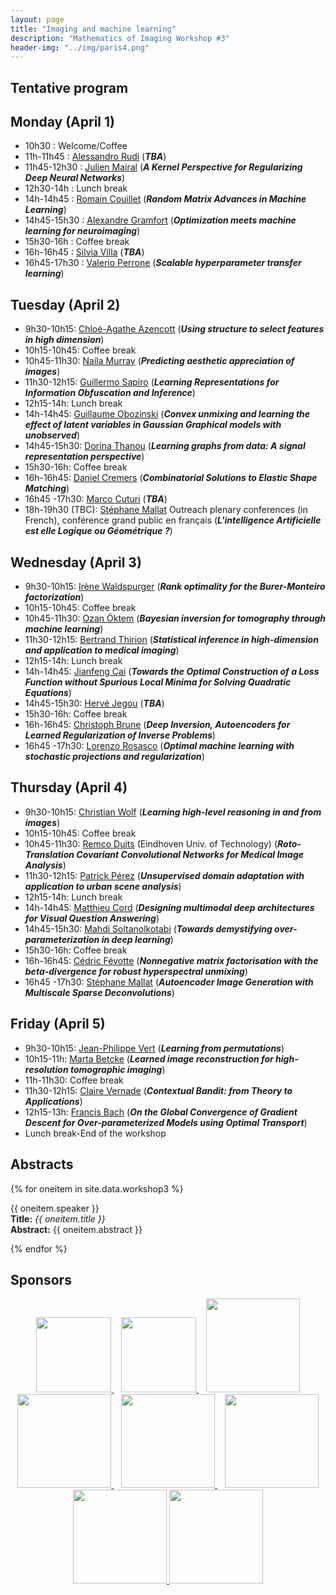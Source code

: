 ```yaml
---
layout: page
title: "Imaging and machine learning"
description: "Mathematics of Imaging Workshop #3"
header-img: "../img/paris4.png"
---
```


Tentative program
-------------

Monday (April 1)
-------------
- 10h30 : Welcome/Coffee
- 11h-11h45 : [Alessandro Rudi](https://www.di.ens.fr/~rudi/) (***TBA***)
- 11h45-12h30 : [Julien Mairal](https://lear.inrialpes.fr/people/mairal/) (***A Kernel Perspective for Regularizing Deep Neural Networks***)
- 12h30-14h : Lunch break
- 14h-14h45 : [Romain Couillet](http://romaincouillet.hebfree.org/) (***Random Matrix Advances in Machine Learning***)
- 14h45-15h30 : [Alexandre Gramfort](http://alexandre.gramfort.net/) (***Optimization meets machine learning for neuroimaging***)
- 15h30-16h : Coffee break
- 16h-16h45 : [Silvia Villa](http://lcsl.mit.edu/data/silviavilla/Home.html) (***TBA***)
- 16h45-17h30 : [Valerio Perrone](https://sites.google.com/view/valerioperrone/) (***Scalable hyperparameter transfer learning***)

Tuesday (April 2)
-------------
- 9h30-10h15: [Chloé-Agathe Azencott](http://cazencott.info/) (***Using structure to select features in high dimension***)
- 10h15-10h45: Coffee break
- 10h45-11h30: [Naila Murray](http://www.europe.naverlabs.com/NAVER-LABS-Europe/People/Naila-Murray) (***Predicting aesthetic appreciation of images***)
- 11h30-12h15: [Guillermo Sapiro](https://ece.duke.edu/faculty/guillermo-sapiro) (***Learning Representations for Information Obfuscation and Inference***)
- 12h15-14h: Lunch break
- 14h-14h45: [Guillaume Obozinski](http://imagine.enpc.fr/~obozinsg/) (***Convex unmixing and learning the effect of latent variables in Gaussian Graphical models with unobserved***)
- 14h45-15h30: [Dorina Thanou](https://people.epfl.ch/dorina.thanou) (***Learning graphs from data: A signal representation perspective***)
- 15h30-16h: Coffee break
- 16h-16h45: [Daniel Cremers](https://vision.in.tum.de/members/cremers) (***Combinatorial Solutions to Elastic Shape Matching***)
- 16h45 -17h30: [Marco Cuturi](http://marcocuturi.net/) (***TBA***)
- 18h-19h30 (TBC): [Stéphane Mallat](https://www.college-de-france.fr/site/stephane-mallat/index.htm) Outreach plenary conferences (in French), conférence grand public en français (***L'intelligence Artificielle est elle  Logique ou Géométrique ?***)

Wednesday (April 3)
-------------
- 9h30-10h15: [Irène Waldspurger](https://www.ceremade.dauphine.fr/~waldspurger/) (***Rank optimality for the Burer-Monteiro factorization***)
- 10h15-10h45: Coffee break
- 10h45-11h30: [Ozan Öktem](https://www.kth.se/profile/ozan) (***Bayesian inversion for tomography through machine learning***)
- 11h30-12h15: [Bertrand Thirion](https://team.inria.fr/parietal/team-members/bertrand-thirions-page/) (***Statistical inference in high-dimension and application to medical imaging***)
- 12h15-14h: Lunch break
- 14h-14h45: [Jianfeng Cai](https://www.math.ust.hk/~jfcai/) (***Towards the Optimal Construction of a Loss Function without Spurious Local Minima for Solving Quadratic Equations***)
- 14h45-15h30: [Hervé Jegou](http://people.rennes.inria.fr/Herve.Jegou/) (***TBA***)
- 15h30-16h: Coffee break
- 16h-16h45: [Christoph Brune](https://people.utwente.nl/c.brune) (***Deep Inversion, Autoencoders for Learned Regularization of Inverse Problems***)
- 16h45 -17h30: [Lorenzo Rosasco](http://web.mit.edu/lrosasco/www/) (***Optimal machine learning with stochastic projections and regularization***)

Thursday (April 4)
-------------
- 9h30-10h15: [Christian Wolf](https://perso.liris.cnrs.fr/christian.wolf/) (***Learning high-level reasoning in and from images***)
- 10h15-10h45: Coffee break
- 10h45-11h30: [Remco Duits](http://bmia.bmt.tue.nl/people/RDuits/) (Eindhoven Univ. of Technology)  (***Roto-Translation Covariant Convolutional Networks for Medical Image Analysis***)
- 11h30-12h15: [Patrick Pérez](https://ptrckprz.github.io/) (***Unsupervised domain adaptation with application to urban scene analysis***)
- 12h15-14h: Lunch break
- 14h-14h45: [Matthieu Cord](http://webia.lip6.fr/~cord/) (***Designing multimodal deep architectures for Visual Question Answering***)
- 14h45-15h30: [Mahdi Soltanolkotabi](http://www-bcf.usc.edu/~soltanol/) (***Towards demystifying over-parameterization in deep learning***)
- 15h30-16h: Coffee break
- 16h-16h45: [Cédric Févotte](https://www.irit.fr/~Cedric.Fevotte/) (***Nonnegative matrix factorisation with the beta-divergence for robust hyperspectral unmixing***)
- 16h45 -17h30: [Stéphane Mallat](https://www.college-de-france.fr/site/stephane-mallat/index.htm) (***Autoencoder Image Generation with Multiscale Sparse Deconvolutions***)

Friday (April 5)
-------------
- 9h30-10h15: [Jean-Philippe Vert](http://members.cbio.mines-paristech.fr/~jvert/) (***Learning from permutations***)
- 10h15-11h: [Marta Betcke](https://www.sites.google.com/site/mbetcke/home) (***Learned image reconstruction for high-resolution tomographic imaging***)
- 11h-11h30: Coffee break
- 11h30-12h15: [Claire Vernade](https://www.cvernade.com/) (***Contextual Bandit: from Theory to Applications***)
- 12h15-13h: [Francis Bach](https://www.di.ens.fr/~fbach/) (***On the Global Convergence of Gradient Descent for Over-parameterized Models using Optimal Transport***)
- Lunch break-End of the workshop



Abstracts
--------

{% for oneitem in site.data.workshop3 %}
<p>
  {{ oneitem.speaker }}<br/>
  <b>Title:</b> <i>{{ oneitem.title }}</i><br/>
  <b>Abstract:</b> {{ oneitem.abstract }}
</p>
{% endfor %}

Sponsors
-----

<p align="center">

<a href="http://www.ihp.fr">
<img width="120" src="../../img/logo-ihp.jpg"/>
</a>&nbsp;&nbsp;

<a href="http://www.cnrs.fr/">
<img width="120" src="../../img/logo-cnrs.png"/>
</a>&nbsp;&nbsp;

<a href="http://www.u-psud.fr/fr/index.html">
<img width="150" src="../../img/logo-paris-sud.png"/>
</a>

<br/>

<a href="https://www.sciencesmaths-paris.fr/">
<img width="150" src="../../img/logo-fsmp.png"/>
</a>&nbsp;&nbsp;

<a href="http://www.upmc.fr/">
<img width="150" src="../../img/logo-upmc.png"/>
</a>&nbsp;&nbsp;

<a href="https://www.cimpa.info/">
<img width="150" src="../../img/logo-cimpa.png"/>
</a>

<br/>

<a href="http://gdr-mia.math.cnrs.fr/">
<img width="150" src="../../img/logo-mia.png"/>
</a>

<a href="http://www.gpeyre.com/noria/">
<img width="150" src="../../img/logo-erc.jpg"/>
</a>


</p>

